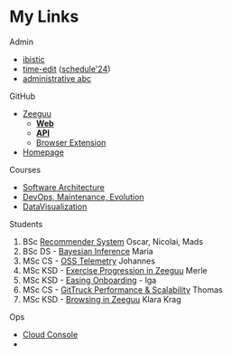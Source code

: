 # My Links

Admin
- [ibistic](https://wayf.itu.dk/module.php/core/loginuserpass.php?AuthState=_0b031e5c0cbb05b6c9980b0f6c183a70f69f7d887a%3Ahttps%3A%2F%2Fwayf.itu.dk%2Fsaml2%2Fidp%2FSSOService.php%3Fspentityid%3Dhttps%253A%252F%252Fwayf.wayf.dk%26RelayState%3DRxZGUkvDCKzr8NS4bTMPaDr_%26cookieTime%3D1709297351)
- [time-edit](https://timeedit.itu.dk/) ([schedule'24](https://cloud.timeedit.net/itu/web/public/ri10Z80g79X860Q90YQ59x5YZ61ZY1Q6y5695Y05X58207QX01483Yg56092gX64Y09Q5.html))
- [administrative abc](https://intranet.itu.dk/Administrative-ABC)

GitHub
- [Zeeguu](https://github.com/zeeguu)
	- [**Web**](https://github.com/zeeguu/web/) 
	- [**API**](https://github.com/zeeguu/api)
	- [Browser Extension](https://github.com/zeeguu/browser-extension)
- [Homepage](https://github.com/mircealungu/mircea)


Courses
- [Software Architecture](https://learnit.itu.dk/course/view.php?id=3022830#section-0) 
- [DevOps, Maintenance, Evolution](https://learnit.itu.dk/course/view.php?id=3022842)
- [DataVisualization](https://learnit.itu.dk/course/view.php?id=3022800#section-6)


Students 
1. BSc [Recommender System](https://learnit.itu.dk/course/view.php?id=3023893) Oscar, Nicolai, Mads
2. BSc DS - [Bayesian Inference](https://learnit.itu.dk/course/view.php?id=3023893) Maria
3. MSc CS - [OSS Telemetry](https://learnit.itu.dk/grade/report/grader/index.php?id=3024163) Johannes
4. MSc KSD - [Exercise Progression in Zeeguu](https://learnit.itu.dk/grade/report/grader/index.php?id=3024079) Merle
5. MSc KSD - [Easing Onboarding](https://learnit.itu.dk/grade/report/grader/index.php?id=3024152) - Iga
6. MSc CS - [GitTruck Performance & Scalability](https://learnit.itu.dk/grade/report/grader/index.php?id=3024202) Thomas 
7. MSc KSD - [Browsing in Zeeguu](https://learnit.itu.dk/grade/report/grader/index.php?id=3024025) Klara Krag 

Ops
- [Cloud Console](https://console.cloud.google.com/compute/instances)
- 